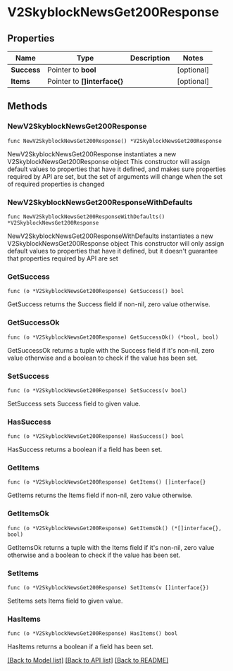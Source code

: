 # V2SkyblockNewsGet200Response

## Properties

Name | Type | Description | Notes
------------ | ------------- | ------------- | -------------
**Success** | Pointer to **bool** |  | [optional] 
**Items** | Pointer to **[]interface{}** |  | [optional] 

## Methods

### NewV2SkyblockNewsGet200Response

`func NewV2SkyblockNewsGet200Response() *V2SkyblockNewsGet200Response`

NewV2SkyblockNewsGet200Response instantiates a new V2SkyblockNewsGet200Response object
This constructor will assign default values to properties that have it defined,
and makes sure properties required by API are set, but the set of arguments
will change when the set of required properties is changed

### NewV2SkyblockNewsGet200ResponseWithDefaults

`func NewV2SkyblockNewsGet200ResponseWithDefaults() *V2SkyblockNewsGet200Response`

NewV2SkyblockNewsGet200ResponseWithDefaults instantiates a new V2SkyblockNewsGet200Response object
This constructor will only assign default values to properties that have it defined,
but it doesn't guarantee that properties required by API are set

### GetSuccess

`func (o *V2SkyblockNewsGet200Response) GetSuccess() bool`

GetSuccess returns the Success field if non-nil, zero value otherwise.

### GetSuccessOk

`func (o *V2SkyblockNewsGet200Response) GetSuccessOk() (*bool, bool)`

GetSuccessOk returns a tuple with the Success field if it's non-nil, zero value otherwise
and a boolean to check if the value has been set.

### SetSuccess

`func (o *V2SkyblockNewsGet200Response) SetSuccess(v bool)`

SetSuccess sets Success field to given value.

### HasSuccess

`func (o *V2SkyblockNewsGet200Response) HasSuccess() bool`

HasSuccess returns a boolean if a field has been set.

### GetItems

`func (o *V2SkyblockNewsGet200Response) GetItems() []interface{}`

GetItems returns the Items field if non-nil, zero value otherwise.

### GetItemsOk

`func (o *V2SkyblockNewsGet200Response) GetItemsOk() (*[]interface{}, bool)`

GetItemsOk returns a tuple with the Items field if it's non-nil, zero value otherwise
and a boolean to check if the value has been set.

### SetItems

`func (o *V2SkyblockNewsGet200Response) SetItems(v []interface{})`

SetItems sets Items field to given value.

### HasItems

`func (o *V2SkyblockNewsGet200Response) HasItems() bool`

HasItems returns a boolean if a field has been set.


[[Back to Model list]](../README.md#documentation-for-models) [[Back to API list]](../README.md#documentation-for-api-endpoints) [[Back to README]](../README.md)


